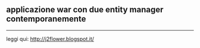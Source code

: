 applicazione war con due entity manager contemporanemente
---------------------------------------------------------------
---------------------------------------------------------------
leggi qui:
http://j2flower.blogspot.it/
